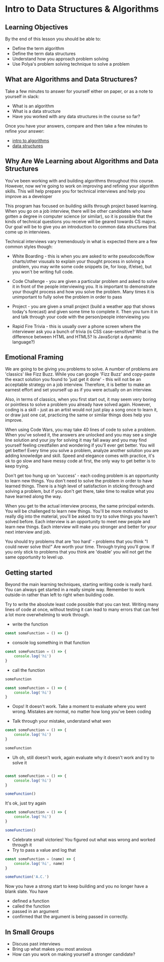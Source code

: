 # Intro to Data Structures & Algorithms

## Learning Objectives
By the end of this lesson you should be able to:
- Define the term algorithm
- Define the term data structures
- Understand how you approach problem solving
- Use Polya's problem solving technique to solve a problem


## What are Algorithms and Data Structures?

Take a few minutes to answer for yourself either on paper, or as a note to yourself in slack:
- What is an algorithm
- What is a data structure
- Have you worked with any data structures in the course so far?


Once you have your answers, compare and then take a few minutes to refine your answer:

- [intro to algorithms](https://github.com/joinpursuit/8-0-technical-curriculum/tree/main/01-fundamentals/introduction-to-algorithms) 
- [data structures](https://en.wikipedia.org/wiki/Data_structure)

## Why Are We Learning about Algorithms and Data Structures

You've been working with and building algorithms throughout this course. However, now we're going to work on improving and refining your algorithm skills. This will help prepare you for technical interviews and help you improve as a developer

This program has focused on building skills through project based learning. When you go on a job interview, there will be other candidates who have gotten a degree in computer science (or similar), so it is possible that the kinds of technical questions you receive will be geared towards CS majors. Our goal will be to give you an introduction to common data structures that come up in interviews.

Technical interviews vary tremendously in what is expected there are a few common styles though:

- White Boarding - this is when you are asked to write pseudocode/flow charts/other visusals to explain your thought process in solving a problem, you may write some code snippets (ie, for loop, if/else), but you won't be writing full code.

- Code Challenge - you are given a particular problem and asked to solve it in front of the people interviewing you. It is important to demonstrate your thought process and how you solve the problem. Many times it is unimportant to fully solve the problem in order to pass

- Project - you are given a small project (build a weather app that shows today's forecast) and given some time to complete it. Then you turn it in and talk through your code with the person/people interviewing you

- Rapid Fire Trivia - this is usually over a phone screen where the interviewer ask you a bunch of trivia (is CSS case-sensitive? What is the difference between HTML and HTML5? Is JavaScript a dynamic language?)

## Emotional Framing

We are going to be giving you problems to solve. A number of problems are 'classics' like Fizz Buzz. While you can google 'Fizz Buzz' and copy-paste the exact solution you found to 'just get it done' - this will not be an acceptable strategy on a job interview. Therefore, it is better to make an earnest effort and set yourself up as if you were actually on an interview.

Also, in terms of classics, when you first start out, it may seem very boring or pointless to solve a problem you already have solved again. However, coding is a skill - just as an artist would not just play a song once to learn it, or draw just one cat, practicing the same or similar things does help you improve. 

When using Code Wars, you may take 40 lines of code to solve a problem. When you've solved it, the answers are unlocked and you may see a single line solution and your joy for solving it may fall away and you may find yourself feeling crestfallen and wondering if you'll ever get better. You will get better! Every time you solve a problem, analyze another solution you are adding knowledge and skill. Speed and elegance comes with practice, it's ok to go slow and have messy code at first, the only way to get better is to keep trying. 

Don't get too hung up on 'success' - each coding problem is an opportunity to learn new things. You don't need to solve the problem in order to have learned things. There is a high level of satisfaction in sticking through and solving a problem, but if you don't get there, take time to realize what you have learned along the way. 

When you get to the actual interview process, the same principal extends. You will be challenged to learn new things. You'll be more motivated to really dig into the material, you'll be asked to try to solve things you haven't solved before. Each interview is an opportunity to meet new people and learn new things. Each interview will make you stronger and better for your next interview and job. 

You should try problems that are 'too hard' - problems that you think "I could never solve this!" Are worth your time. Through trying you'll grow. If you only stick to problems that you think are 'doable' you will not get the same opportunity to level up.

## Getting started

Beyond the main learning techniques, starting writing code is really hard. You can always get started in a really simple way. Remember to work outside-in rather than left to right when building code.

Try to write the absolute least code possible that you can test. Writing many lines of code at once, without testing it can lead to many errors that can feel a lot more overwhelming to work through. 


- write the function

```js
const someFunction = () => {}
```

- console log something in that function


```js
const someFunction = () => {
    console.log('hi')
}
```

- call the function


```js
someFunction

const someFunction = () => {
    console.log('hi')
}

```

- Oops! It doesn't work. Take a moment to evaluate where you went wrong. Mistakes are normal, no matter how long you've been coding

- Talk through your mistake, understand what wen

```js
const someFunction = () => {
    console.log('hi')
}

someFunction
```

- Uh oh, still doesn't work, again evaluate why it doesn't work and try to solve it

```js

const someFunction = () => {
    console.log('hi')
}

someFunction()
```

It's ok, just try again 

```js
const someFunction = () => {
    console.log('hi')
}

someFunction()
```
- Celebrate small victories! You figured out what was wrong and worked through it
- Try to pass a value and log that

```js
const someFunction = (name) => {
    console.log('hi', name)
}

someFunction('A.C.')
```

Now you have a strong start to keep building and you no longer have a blank slate.
You have 
- defined a function
- called the function
- passed in an argument
- confirmed that the argument is being passed in correctly. 


## In Small Groups

- Discuss past interviews
- Bring up what makes you most anxious
- How can you work on making yourself a stronger candidate?
